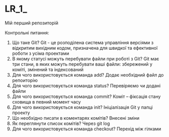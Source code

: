 # LR_1_
Мій перший репозиторій



Контрольні питання:
1. Що таке Git? Git - це  розподілена система управління версіями з відкритим вихідним кодом, призначена для швидкої та ефективної роботи з усіма проектами
2. В якому статусі можуть перебувати файли при роботі з Git? Git має три стани, в яких можуть перебувати ваші файли: збережений у коміті, змінений та індексований 
3. Для чого використовується команда add? Додає необхідний файл до репоиторію
4. Для чого використовується команда status? Перевіряємо чи додані файли
5. Для чого використовується команда commit? Коміт – фіксація стану сховища в певний момент часу
6. Для чого використовується команда init? Ініціалізація Git у папці проекту
7. Що необхідно писати в коментарях комітів? Внесені зміни
8. Як переглянути список комітів? Через git log
9. Для чого використовується команда checkout? Перехід між гілками
